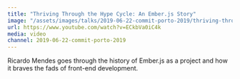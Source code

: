 ```yaml
---
title: "Thriving Through the Hype Cycle: An Ember.js Story"
image: "/assets/images/talks/2019-06-22-commit-porto-2019/thriving-through-the-hype-cycle.png"
url: https://www.youtube.com/watch?v=ECkbVa0iC4k
media: video
channel: 2019-06-22-commit-porto-2019
---
```


Ricardo Mendes goes through the history of Ember.js as a project and how it
braves the fads of front-end development.
